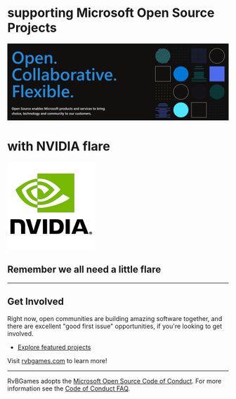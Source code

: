 # supporting Microsoft Open Source Projects
![microsoft](https://github.com/rvbgames/.github/blob/main/images/open-at-microsoft.png)
# with NVIDIA flare
![nvidia](https://github.com/rvbgames/.github/blob/main/images/NVIDIA.png)

## Remember we all need a little flare

---

## Get Involved

Right now, open communities are building amazing software together, and there are excellent "good first issue" opportunities, if you're looking to get involved.

* [Explore featured projects](https://github.com.rvbgames/projects/)

Visit [rvbgames.com](https://www.rvbgames.com) to learn more!

----

RvBGames adopts the [Microsoft Open Source Code of Conduct](https://opensource.microsoft.com/codeofconduct/). For more information see the [Code of Conduct FAQ](https://opensource.microsoft.com/codeofconduct/faq/).
